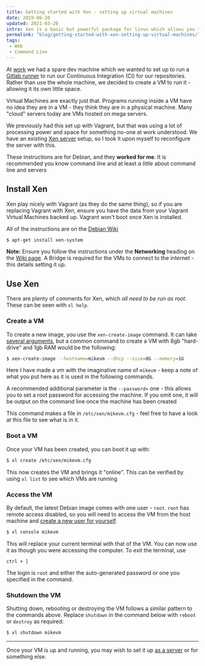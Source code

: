 ```yaml
---
title: Getting started with Xen - setting up virtual machines
date: 2019-06-20
updated: 2021-03-20
intro: Xen is a basic but powerful package for linux which allows you to create virtual machines, A rival to Vagrant, Xen has less configuration (but is potentially less "agile")
permalink: "blog/getting-started-with-xen-setting-up-virtual-machines/"
tags:
 - Web
 - Command Line
---
```


At [work](https://www.liquidlight.co.uk/) we had a spare dev machine which we wanted to set up to run a [Gitlab runner](https://docs.gitlab.com/runner/) to run our Continuous Integration (CI) for our repositories. Rather than use the whole machine, we decided to create a VM to run it - allowing it its own little space.

Virtual Machines are exactly just that. Programs running inside a VM have no idea they are in a VM - they think they are in a physical machine. Many "cloud" servers today are VMs hosted on mega servers.

We previously had this set up with Vagrant, but that was using a lot of processing power and space for something no-one at work understood. We have an existing [Xen server](https://wiki.debian.org/Xen) setup, so I took it upon myself to reconfigure the server with this.

<div class="info">These instructions are for Debian, and they <strong>worked for me</strong>. It is recommended you know command line and at least <em>a little</em> about command line and servers</div>

## Install Xen

Xen play nicely with Vagrant (as they do the same thing), so if you are replacing Vagrant with Xen, ensure you have the data from your Vagrant Virtual Machines backed up. Vagrant won't boot once Xen is installed.

All of the instructions are on the [Debian Wiki](https://wiki.debian.org/Xen)

```bash
$ apt-get install xen-system
```

**Note:** Ensure you follow the instructions under the **Networking** heading on the [Wiki page](https://wiki.debian.org/Xen). A Bridge is required for the VMs to connect to the internet - this details setting it up.

## Use Xen

There are plenty of comments for Xen, which _all need to be run as root_. These can be seen with `xl help`.

### Create a VM

To create a new image, you use the `xen-create-image` command. It can take [several arguments](http://manpages.ubuntu.com/manpages/xenial/man8/xen-create-image.8.html), but a common command to create a VM with 8gb "hard-drive" and 1gb RAM would be the following:

```bash
$ xen-create-image --hostname=mikevm --dhcp --size=8G --memory=1G
```

Here I have made a vm with the imaginative name of `mikevm` - keep a note of what you put here as it is used in the following commands.

A recommended additional parameter is the `--password=` one - this allows you to set a root password for accessing the machine. If you omit one, it will be output on the command line once the machine has been created

This command makes a file in `/etc/xen/mikevm.cfg` - feel free to have a look at this file to see what is in it.

### Boot a VM

Once your VM has been created, you can boot it up with:

```bash
$ xl create /etc/xen/mikevm.cfg
```

This now creates the VM and brings it "online". This can be verified by using `xl list` to see which VMs are running

### Access the VM

By default, the latest Debian image comes with one user - `root`. `root` has remote access disabled, so you will need to access the VM from the host machine and [create a new user for yourself](/blog/linux-debian-user-commands).

```bash
$ xl console mikevm
```

This will replace your current terminal with that of the VM. You can now use it as though you were accessing the computer. To exit the terminal, use

`ctrl + ]`

The login is `root` and either the auto-generated password or one you specified in the command.

### Shutdown the VM

Shutting down, rebooting or destroying the VM follows a similar pattern to the commands above. Replace `shutdown` in the command below with `reboot` or `destroy` as required:

```bash
$ xl shutdown mikevm
```

- - -

Once your VM is up and running, you may wish to set it up [as a server](/blog/set-up-a-new-virtual-private-server-vps) or for something else.

